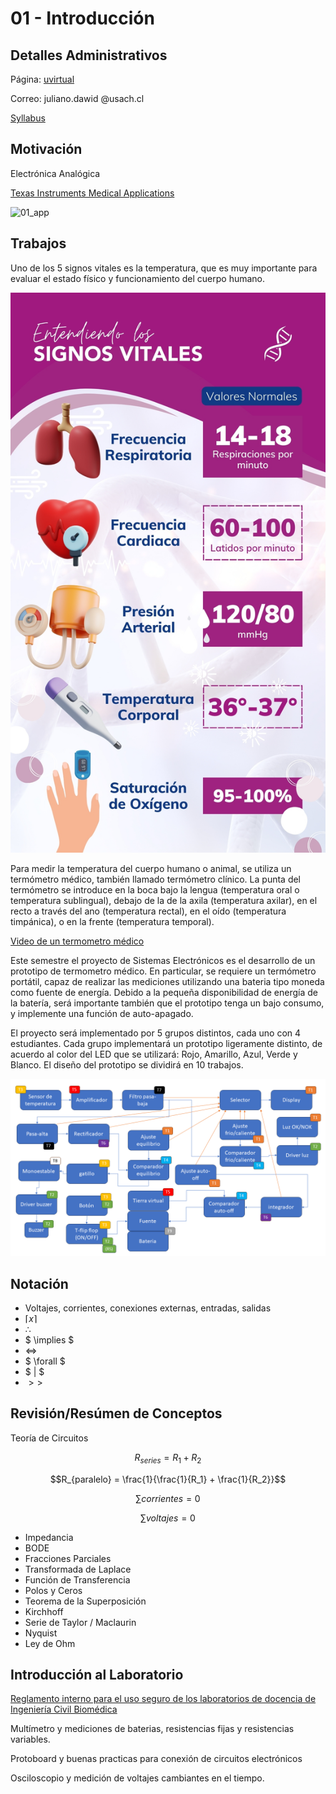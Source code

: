 # 01 - Introducción

## Detalles Administrativos

Página: [uvirtual](https://uvirtual.usach.cl/moodle/course/view.php?id=37566)

Correo: juliano.dawid @usach.cl

[Syllabus](../README.md)

## Motivación

Electrónica Analógica

[Texas Instruments Medical Applications](https://www.ti.com/applications/industrial/medical/overview.html)

![01_app](../img/01_aplicaciones4.png)

## Trabajos

Uno de los 5 signos vitales es la temperatura, que es muy importante para evaluar el estado físico y funcionamiento del cuerpo humano.

![01_app](../img/01_vital_signs.jpg)

Para medir la temperatura del cuerpo humano o animal, se utiliza un termómetro médico, también llamado termómetro clínico. La punta del termómetro se introduce en la boca bajo la lengua (temperatura oral o temperatura sublingual), debajo de la de la axila (temperatura axilar), en el recto a través del ano (temperatura rectal), en el oído (temperatura timpánica), o en la frente (temperatura temporal).

[Video de un termometro médico](https://youtu.be/Kig4-cH7D9Q?si=K9Q6u9VljLcL5Y08)

Este semestre el proyecto de Sistemas Electrónicos es el desarrollo de un prototipo de termometro médico. En particular, se requiere un termómetro portátil, capaz de realizar las mediciones utilizando una bateria tipo moneda como fuente de energía. Debido a la pequeña disponibilidad de energía de la batería, será importante también que el prototipo tenga un bajo consumo, y implemente una función de auto-apagado.

El proyecto será implementado por 5 grupos distintos, cada uno con 4 estudiantes. Cada grupo implementará un prototipo ligeramente distinto, de acuerdo al color del LED que se utilizará: Rojo, Amarillo, Azul, Verde y Blanco. El diseño del prototipo se dividirá en 10 trabajos.

![TX](../img/TX.png)

## Notación

- Voltajes, corrientes, conexiones externas, entradas, salidas
- $\lceil x \rceil$
- $\therefore$
- $ \implies $
- $\iff$
- $ \forall $
- $ | $
- $>>$

## Revisión/Resúmen de Conceptos

Teoría de Circuitos

$$R_{series} = R_1 + R_2$$

$$R_{paralelo} = \frac{1}{\frac{1}{R_1} + \frac{1}{R_2}}$$

$$\sum{corrientes} = 0$$

$$\sum{voltajes} = 0$$

- Impedancia
- BODE
- Fracciones Parciales
- Transformada de Laplace
- Función de Transferencia
- Polos y Ceros
- Teorema de la Superposición
- Kirchhoff
- Serie de Taylor / Maclaurin
- Nyquist
- Ley de Ohm


## Introducción al Laboratorio

[Reglamento interno para el uso seguro de los laboratorios de docencia de Ingeniería Civil Biomédica](https://www.ingenieriabiomedica.usach.cl/sites/ing-civil-biomedica/files/laboratorio_cero_usach_biomedica.pdf)

Multímetro y mediciones de baterias, resistencias fijas y resistencias variables.

Protoboard y buenas practicas para conexión de circuitos electrónicos

Osciloscopio y medición de voltajes cambiantes en el tiempo.